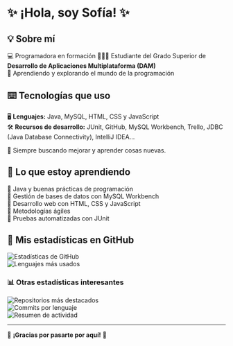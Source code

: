 # ✨ ¡Hola, soy Sofía! ✨

## 💡 Sobre mí
💻 Programadora en formación
👩🏻‍💻 Estudiante del Grado Superior de **Desarrollo de Aplicaciones Multiplataforma (DAM)**   
🌈 Aprendiendo y explorando el mundo de la programación  

## ⌨️ Tecnologías que uso

🖥️ **Lenguajes:** Java, MySQL, HTML, CSS y JavaScript  
🛠️ **Recursos de desarrollo:** JUnit, GitHub, MySQL Workbench, Trello, JDBC (Java Database Connectivity), IntelliJ IDEA... 

📌 Siempre buscando mejorar y aprender cosas nuevas.  

## 🌱 Lo que estoy aprendiendo
🔹 Java y buenas prácticas de programación  
🔹 Gestión de bases de datos con MySQL Workbench  
🔹 Desarrollo web con HTML, CSS y JavaScript  
🔹 Metodologías ágiles   
🔹 Pruebas automatizadas con JUnit 

## 🌟 Mis estadísticas en GitHub

![Estadísticas de GitHub](https://github-readme-stats.vercel.app/api?username=sofiipz&show_icons=true&theme=default)  
![Lenguajes más usados](https://github-readme-stats.vercel.app/api/top-langs/?username=sofiipz&layout=compact&theme=default)   

### 📊 Otras estadísticas interesantes

![Repositorios más destacados](https://github-profile-summary-cards.vercel.app/api/cards/repos-per-language?username=sofiipz&theme=default)  
![Commits por lenguaje](https://github-profile-summary-cards.vercel.app/api/cards/most-commit-language?username=sofiipz&theme=default)  
![Resumen de actividad](https://github-profile-summary-cards.vercel.app/api/cards/profile-details?username=sofiipz&theme=default)  

---
🎀 **¡Gracias por pasarte por aquí!** 🎀

